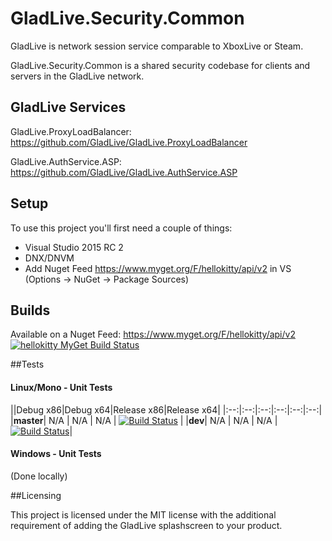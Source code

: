 # GladLive.Security.Common

GladLive is network session service comparable to XboxLive or Steam. 

GladLive.Security.Common is a shared security codebase for clients and servers in the GladLive network.

## GladLive Services

GladLive.ProxyLoadBalancer: https://github.com/GladLive/GladLive.ProxyLoadBalancer

GladLive.AuthService.ASP: https://github.com/GladLive/GladLive.AuthService.ASP

## Setup

To use this project you'll first need a couple of things:
  - Visual Studio 2015 RC 2
  - DNX/DNVM
  - Add Nuget Feed https://www.myget.org/F/hellokitty/api/v2 in VS (Options -> NuGet -> Package Sources)

## Builds

Available on a Nuget Feed: https://www.myget.org/F/hellokitty/api/v2 [![hellokitty MyGet Build Status](https://www.myget.org/BuildSource/Badge/hellokitty?identifier=49afe5c8-2b28-4524-9a14-4f3d8be56cab)](https://www.myget.org/gallery/hellokitty)

##Tests

#### Linux/Mono - Unit Tests
||Debug x86|Debug x64|Release x86|Release x64|
|:--:|:--:|:--:|:--:|:--:|:--:|
|**master**| N/A | N/A | N/A | [![Build Status](https://travis-ci.org/GladLive/GladLive.Security.Common.svg?branch=master)](https://travis-ci.org/HelloKitty/GladLive/GladLive.Security.Common) |
|**dev**| N/A | N/A | N/A | [![Build Status](https://travis-ci.org/GladLive/GladLive.Security.Common.svg?branch=dev)](https://travis-ci.org/GladLive/GladLive.Security.Common)|

#### Windows - Unit Tests

(Done locally)

##Licensing

This project is licensed under the MIT license with the additional requirement of adding the GladLive splashscreen to your product.
